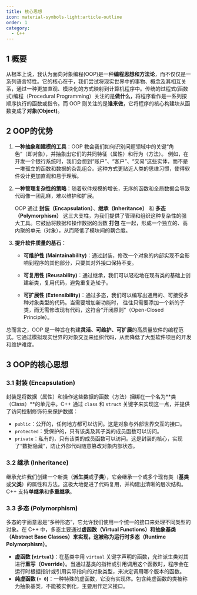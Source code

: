 ```yaml
---
title: 核心思想
icon: material-symbols-light:article-outline
order: 1
category:
  - C++
---
```


## 1 概要

从根本上说，我认为面向对象编程(OOP)是一种**编程思想和方法论**，而不仅仅是一系列语言特性。它的核心在于，我们尝试将现实世界中的事物、概念及其相互关系，通过一种更加直观、模块化的方式映射到计算机程序中。传统的过程式(函数式)编程（Procedural Programming）关注的是**做什么**，将程序看作是一系列按顺序执行的函数或指令。而 OOP 则关注的是**谁来做**，它将程序的核心构建块从函数变成了**对象(Object)**。

## 2 OOP的优势

1. **一种抽象和建模的工具**：OOP 教会我们如何识别问题领域中的关键“角色”（即对象），并抽象出它们的共同特征（属性）和行为（方法）。
     例如，在开发一个银行系统时，我们会想到“账户”、“客户”、“交易”这些实体，而不是一堆孤立的函数和数据的杂乱组合。这种方式更贴近人类的思维习惯，使得软件设计更加直观和易于理解。

2. **一种管理复杂性的策略**：随着软件规模的增长，无序的函数和全局数据会导致代码像一团乱麻，难以维护和扩展。

     OOP 通过 **封装（Encapsulation）**、**继承（Inheritance）** 和 **多态（Polymorphism）** 这三大支柱，为我们提供了管理和组织这种复杂性的强大工具。它鼓励将数据和操作数据的函数 **打包** 在一起，形成一个独立的、高内聚的单元（对象），从而降低了模块间的耦合度。

3. **提升软件质量的基石**：

   - **可维护性 (Maintainability)**：通过封装，修改一个对象的内部实现不会影响到程序的其他部分，只要其对外接口保持不变。

   - **可复用性 (Reusability)**：通过继承，我们可以轻松地在现有类的基础上创建新类，复用代码，避免重复造轮子。

   - **可扩展性 (Extensibility)**：通过多态，我们可以编写出通用的、可接受多种对象类型的代码。当需要增加新功能时，
	往往只需要添加一个新的子类，而无需修改现有代码，这符合“开闭原则”（Open-Closed Principle）。

总而言之，OOP 是一种旨在构建**灵活、可维护、可扩展**的高质量软件的编程范式。它通过模拟现实世界的对象交互来组织代码，从而降低了大型软件项目的开发和维护难度。

## 3 OOP的核心思想

### 3.1 封装 (Encapsulation)

封装是将数据（属性）和操作这些数据的函数（方法）捆绑在一个名为**类（Class）**的单元中。C++ 通过 `class` 和 `struct` 关键字来实现这一点，并提供了访问控制修饰符来保护数据：

- `public`：公开的，任何地方都可以访问。这是对象与外部世界交互的接口。
- `protected`：受保护的，只有该类及其子类的成员函数可以访问。
- `private`：私有的，只有该类的成员函数可以访问。这是封装的核心，实现了“数据隐藏”，防止外部代码随意篡改对象内部状态。

### 3.2 继承 (Inheritance)

继承允许我们创建一个新类（**派生类**或**子类**），它会继承一个或多个现有类（**基类**或**父类**）的属性和方法。这极大地促进了代码复用，并构建出清晰的层次结构。C++ 支持**单继承**和**多重继承**。

### 3.3 多态 (Polymorphism)

多态的字面意思是“多种形态”，它允许我们使用一个统一的接口来处理不同类型的对象。在 C++ 中，多态主要通过**虚函数（Virtual Functions）和抽象基类（Abstract Base Classes）来实现，这被称为运行时多态（Runtime Polymorphism）**。

- **虚函数 (`virtual`)**：在基类中用 `virtual` 关键字声明的函数，允许派生类对其进行**重写（Override）**。当通过基类的指针或引用调用这个函数时，程序会在运行时根据指针或引用实际指向的对象类型，来决定调用哪个版本的函数。
- **纯虚函数 (`= 0`)**：一种特殊的虚函数，它没有实现体。包含纯虚函数的类被称为抽象基类，不能被实例化，主要用作定义接口。

